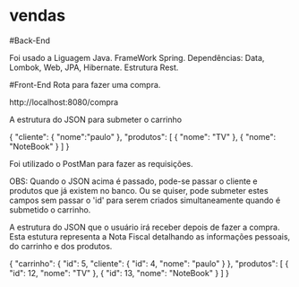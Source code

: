# vendas

#Back-End

Foi usado a Liguagem Java. 
FrameWork Spring.
Dependências: Data, Lombok, Web, JPA, Hibernate.
Estrutura Rest.


#Front-End
 Rota para fazer uma compra.
 
 http://localhost:8080/compra
 
 A estrutura do JSON para submeter o carrinho
 
 {
    "cliente": {
        "nome":"paulo"
    },
    "produtos": [
        {
            "nome": "TV"
        }, 
        {
            "nome": "NoteBook"
        }
    ]
}

Foi utilizado o PostMan para fazer as requisições.

OBS: Quando o JSON  acima é passado, pode-se passar o cliente e produtos que já existem no banco. Ou se quiser, pode submeter estes
campos sem passar o 'id' para serem criados simultaneamente quando é submetido o carrinho.

A estrutura do JSON que o usuário irá receber depois de fazer a compra.
Esta estutura representa a Nota Fiscal detalhando as informações pessoais, do carrinho e dos produtos.  

{
    "carrinho": {
        "id": 5,
        "cliente": {
            "id": 4,
            "nome": "paulo"
        }
    },
    "produtos": [
        {
            "id": 12,
            "nome": "TV"
        },
        {
            "id": 13,
            "nome": "NoteBook"
        }
    ]
}
